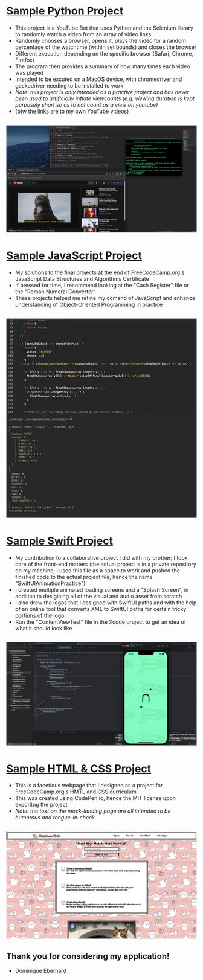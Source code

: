 # [Sample Python Project](https://github.com/DominiqueEberhard/Sample_Python_Project)
- This project is a YouTube Bot that uses Python and the Selenium library to randomly watch a video from an array of video links
- Randomly chooses a browser, opens it, plays the video for a random percentage of the watchtime (within set bounds) and closes the browser
- Different execution depending on the specific browser (Safari, Chrome, Firefox)
- The program then provides a summary of how many times each video was played
- Intended to be excuted on a MacOS device, with chromedriver and geckodriver needing to be installed to work
- *Note: this project is only intended as a practive project and has never been used to artificially inflate viewcounts (e.g. viewing duration is kept purposely short so as to not count as a view on youtube)*
- (btw the links are to my own YouTube videos)

![](https://github.com/DominiqueEberhard/DominiqueEberhard.github.io/blob/main/pictures/Python_Project_Pic.png)
---

# [Sample JavaScript Project](https://github.com/DominiqueEberhard/Sample_JavaScript_Projects)
- My solutions to the final projects at the end of FreeCodeCamp.org's JavaScript Data Structures and Algorithms Certificate
- If pressed for time, I recommend looking at the "Cash Register" file or the "Roman Numeral Converter"
- These projects helped me refine my comand of JavaScript and enhance understanding of Object-Oriented Programming in practice

![](https://github.com/DominiqueEberhard/DominiqueEberhard.github.io/blob/main/pictures/JavaScript_Project_Pic.png)
---

# [Sample Swift Project](https://github.com/DominiqueEberhard/Sample_Swift_Project)
- My contribution to a collaborative project I did with my brother; I took care of the front-end matters (the actual project is in a private repository on my machine; I used this file as a space to work and pushed the finished code to the actual project file, hence the name "SwiftUIAnimationPractice")
- I created multiple animated loading screens and a "Splash Screen", in addition to desigining all of the visual and audio asset from scratch
- I also drew the logos that I designed with SwiftUI paths and with the help of an online tool that converts XML to SwiftUI paths for certain tricky portions of the logo
- Run the "ContentViewTest" file in the Xcode project to get an idea of what it should look like

![](https://github.com/DominiqueEberhard/DominiqueEberhard.github.io/blob/main/pictures/Swift_Project_Pic.png)
---

# [Sample HTML & CSS Project](https://github.com/DominiqueEberhard/Sample_HTML-CSS_Project)
- This is a facetious webpage that I designed as a project for FreeCodeCamp.org's HMTL and CSS curriculum
- This was created using CodePen.io, hence the MIT license upon exporitng the project
- *Note: the text on the mock-landing page are all intended to be humorous and tongue-in-cheek*

![](https://github.com/DominiqueEberhard/DominiqueEberhard.github.io/blob/main/pictures/HTML_CSS_Project_Pic.png)
---

## Thank you for considering my application!
- Dominique Eberhard
